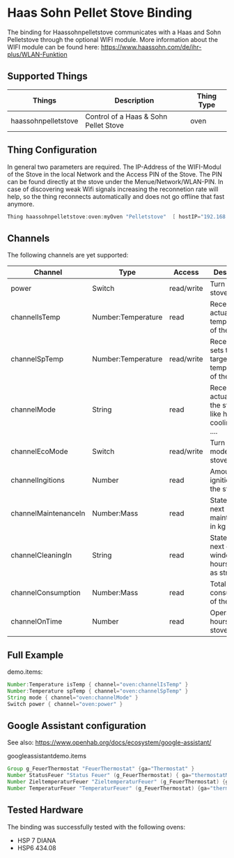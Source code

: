 # Haas Sohn Pellet Stove Binding

The binding for Haassohnpelletstove communicates with a Haas and Sohn Pelletstove through the optional
WIFI module. More information about the WIFI module can be found here: <https://www.haassohn.com/de/ihr-plus/WLAN-Funktion>

## Supported Things

| Things | Description  | Thing Type |
|--------|--------------|------------|
| haassohnpelletstove | Control of a Haas & Sohn Pellet Stove| oven|

## Thing Configuration

In general two parameters are required. The IP-Address of the WIFI-Modul of the Stove in the local Network and the Access PIN of the Stove.
The PIN can be found directly at the stove under the Menue/Network/WLAN-PIN.
In case of discovering weak Wifi signals increasing the reconnetion rate will help, so the thing reconnects automatically and does not go offline that fast anymore.

```java
Thing haassohnpelletstove:oven:myOven "Pelletstove"  [ hostIP="192.168.0.23", hostPIN="1234"]
```

## Channels

The following channels are yet supported:

| Channel | Type  | Access| Description|
|---------|-------|-------|------------|
| power| Switch | read/write|Turn the stove on/off|
|channelIsTemp|Number:Temperature|read|Receives the actual temperature of the stove|
|channelSpTemp|Number:Temperature|read/write|Receives and sets the target temperature of the stove|
|channelMode|String|read|Receives the actual mode the stove is in like heating, cooling, error, ....|
|channelEcoMode|Switch|read/write|Turn the eco mode of the stove on/off|
|channelIngitions|Number|read|Amount of ignitions of the stove|
|channelMaintenanceIn|Number:Mass|read|States the next maintenance in kg|
|channelCleaningIn|String|read|States the next cleaning window in hours:minutes as string|
|channelConsumption|Number:Mass|read|Total consumption of the stove|
|channelOnTime|Number|read|Operation hours of the stove|

## Full Example

demo.items:

```java
Number:Temperature isTemp { channel="oven:channelIsTemp" }
Number:Temperature spTemp { channel="oven:channelSpTemp" }
String mode { channel="oven:channelMode" }
Switch power { channel="oven:power" }
```

## Google Assistant configuration

See also: <https://www.openhab.org/docs/ecosystem/google-assistant/>

googleassistantdemo.items

```java
Group g_FeuerThermostat "FeuerThermostat" {ga="Thermostat" }
Number StatusFeuer "Status Feuer" (g_FeuerThermostat) { ga="thermostatMode" }
Number ZieltemperaturFeuer "ZieltemperaturFeuer" (g_FeuerThermostat) {ga="thermostatTemperatureSetpoint"}
Number TemperaturFeuer "TemperaturFeuer" (g_FeuerThermostat) {ga="thermostatTemperatureAmbient"}
```

## Tested Hardware

The binding was successfully tested with the following ovens:

- HSP 7 DIANA
- HSP6 434.08
